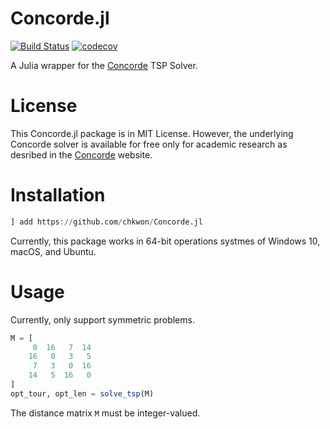 # Concorde.jl


[![Build Status](https://github.com/chkwon/Concorde.jl/workflows/CI/badge.svg?branch=master)](https://github.com/chkwon/Concorde.jl/actions?query=workflow%3ACI)
[![codecov](https://codecov.io/gh/chkwon/Concorde.jl/branch/master/graph/badge.svg)](https://codecov.io/gh/chkwon/Concorde.jl)


A Julia wrapper for the [Concorde](http://www.math.uwaterloo.ca/tsp/concorde.html) TSP Solver.

# License

This Concorde.jl package is in MIT License. However, the underlying Concorde solver is available for free only for academic research as desribed in the [Concorde](http://www.math.uwaterloo.ca/tsp/concorde.html) website.

# Installation

```julia
] add https://github.com/chkwon/Concorde.jl
```

Currently, this package works in 64-bit operations systmes of Windows 10, macOS, and Ubuntu. 

# Usage

Currently, only support symmetric problems. 

```julia
M = [
     0  16   7  14
    16   0   3   5
     7   3   0  16
    14   5  16   0 
]
opt_tour, opt_len = solve_tsp(M)
```

The distance matrix `M` must be integer-valued.
